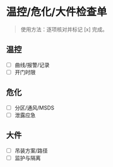 # 温控/危化/大件检查单

> 使用方法：逐项核对并标记 [x] 完成。

## 温控

- [ ] 曲线/报警/记录
- [ ] 开门时限

## 危化

- [ ] 分区/通风/MSDS
- [ ] 泄露应急

## 大件

- [ ] 吊装方案/路径
- [ ] 监护与隔离
